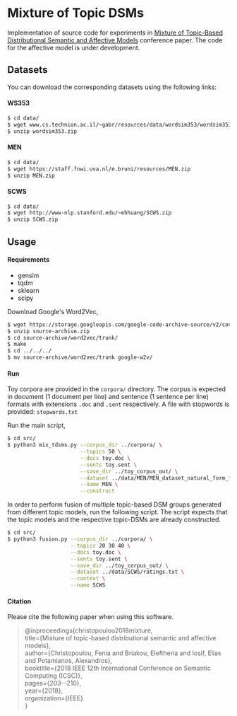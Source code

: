 # Mixture of Topic DSMs

Implementation of source code for experiments in [Mixture of Topic-Based Distributional Semantic and Affective Models](https://ieeexplore.ieee.org/document/8334459/) conference paper.
The code for the affective model is under development.

## Datasets
You can download the corresponding datasets using the following links:

#### WS353
```sh
$ cd data/
$ wget www.cs.technion.ac.il/~gabr/resources/data/wordsim353/wordsim353.zip
$ unzip wordsim353.zip
```

#### MEN
```sh
$ cd data/
$ wget https://staff.fnwi.uva.nl/e.bruni/resources/MEN.zip
$ unzip MEN.zip
```

#### SCWS
```sh
$ cd data/
$ wget http://www-nlp.stanford.edu/~ehhuang/SCWS.zip
$ unzip SCWS.zip
```

## Usage

#### Requirements
* gensim
* tqdm
* sklearn
* scipy

Download Google's Word2Vec,
```sh
$ wget https://storage.googleapis.com/google-code-archive-source/v2/code.google.com/word2vec/source-archive.zip
$ unzip source-archive.zip
$ cd source-archive/word2vec/trunk/
$ make
$ cd ../../../
$ mv source-archive/word2vec/trunk google-w2v/
```

#### Run
Toy corpora are provided in the ```corpora/``` directory. 
The corpus is expected in document (1 document per line) and sentence (1 sentence per line) formats with extensions ```.doc``` and ```.sent``` respectively.
A file with stopwords is provided: ```stopwords.txt```

Run the main script,
```sh
$ cd src/
$ python3 mix_tdsms.py --corpus_dir ../corpora/ \
                       --topics 50 \
                       --docs toy.doc \
                       --sents toy.sent \
                       --save_dir ../toy_corpus_out/ \
                       --dataset ../data/MEN/MEN_dataset_natural_form_full \
                       --name MEN \
                       --construct
```

In order to perform fusion of multiple topic-based DSM groups generated from different topic models, run the following script.
The script expects that the topic models and the respective topic-DSMs are already constructed.
```sh
$ cd src/
$ python3 fusion.py --corpus_dir ../corpora/ \
                    --topics 20 30 40 \
                    --docs toy.doc \
                    --sents toy.sent \
                    --save_dir ../toy_corpus_out/ \
                    --dataset ../data/SCWS/ratings.txt \
                    --context \
                    --name SCWS
```

#### Citation
Please cite the following paper when using this software.
> @inproceedings{christopoulou2018mixture,\
>  title={Mixture of topic-based distributional semantic and affective models},\
>  author={Christopoulou, Fenia and Briakou, Eleftheria and Iosif, Elias and Potamianos, Alexandros},\
>  booktitle={2018 IEEE 12th International Conference on Semantic Computing (ICSC)},\
>  pages={203--210},\
>  year={2018},\
>  organization={IEEE}\
> }



